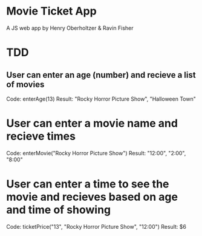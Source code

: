 # Movie Ticket App

A JS web app by Henry Oberholtzer & Ravin Fisher

# TDD

## User can enter an age (number) and recieve a list of movies
Code: enterAge(13)
Result: "Rocky Horror Picture Show", "Halloween Town"

# User can enter a movie name and recieve times
Code: enterMovie("Rocky Horror Picture Show")
Result: "12:00", "2:00", "8:00"

# User can enter a time to see the movie and recieves based on age and time of showing
Code: ticketPrice("13", "Rocky Horror Picture Show", "12:00")
Result: $6

# 